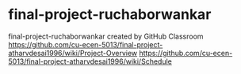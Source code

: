 # final-project-ruchaborwankar
final-project-ruchaborwankar created by GitHub Classroom
https://github.com/cu-ecen-5013/final-project-atharvdesai1996/wiki/Project-Overview
https://github.com/cu-ecen-5013/final-project-atharvdesai1996/wiki/Schedule
